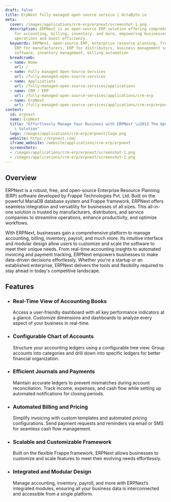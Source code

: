 ```yaml
---
draft: false
title: ErpNext fully managed open source service | OctaByte.io
meta:
  cover: /images/applications/crm-erp/erpnext/screenshot-1.png
  description: ERPNext is an open-source ERP solution offering comprehensive tools
    for accounting, billing, inventory, and more, empowering businesses to streamline
    operations and boost efficiency.
  keywords: ERPNext, open-source ERP, enterprise resource planning, free ERP software,
    ERP for manufacturers, ERP for distributors, business management software, accounting
    software, inventory management, billing automation
  breadcrumb:
  - name: Home
    url: /
  - name: Fully managed Open-Source Services
    url: /fully-managed-open-source-services
  - name: Applications
    url: /fully-managed-open-source-services/applications
  - name: CRM / ERP
    url: /fully-managed-open-source-services/applications/crm-erp
  - name: ErpNext
    url: /fully-managed-open-source-services/applications/crm-erp/erpnext
content:
  id: erpnext
  name: ErpNext
  title: "Effortlessly Manage Your Business with ERPNext \u2013 The Open-Source ERP\
    \ Solution"
  logo: /images/applications/crm-erp/erpnext/logo.png
  website: https://erpnext.com/
  iframe_website: /website/applications/crm-erp/erpnext
  screenshots:
  - /images/applications/crm-erp/erpnext/screenshot-1.png
  - /images/applications/crm-erp/erpnext/screenshot-2.png
---
```


## Overview

ERPNext is a robust, free, and open-source Enterprise Resource Planning (ERP) software developed by Frappé Technologies Pvt. Ltd. Built on the powerful MariaDB database system and Frappe framework, ERPNext offers seamless integration and versatility for businesses of all sizes. This all-in-one solution is trusted by manufacturers, distributors, and service companies to streamline operations, enhance productivity, and optimize workflows.

With ERPNext, businesses gain a comprehensive platform to manage accounting, billing, inventory, payroll, and much more. Its intuitive interface and modular design allow users to customize and scale the software to meet their unique needs. From real-time accounting insights to automated invoicing and payment tracking, ERPNext empowers businesses to make data-driven decisions effortlessly. Whether you're a startup or an established enterprise, ERPNext delivers the tools and flexibility required to stay ahead in today's competitive landscape.

## Features

- ### Real-Time View of Accounting Books

  Access a user-friendly dashboard with all key performance indicators at a glance. Customize dimensions and dashboards to analyze every aspect of your business in real-time.

- ### Configurable Chart of Accounts

  Structure your accounting ledgers using a configurable tree view. Group accounts into categories and drill down into specific ledgers for better financial organization.

- ### Efficient Journals and Payments

  Maintain accurate ledgers to prevent mismatches during account reconciliation. Track income, expenses, and cash flow while setting up automated notifications for closing periods.

- ### Automated Billing and Pricing

  Simplify invoicing with custom templates and automated pricing configurations. Send payment requests and reminders via email or SMS for seamless cash flow management.

- ### Scalable and Customizable Framework

  Built on the flexible Frappe framework, ERPNext allows businesses to customize and scale features to meet their evolving needs effortlessly.

- ### Integrated and Modular Design

  Manage accounting, inventory, payroll, and more with ERPNext’s integrated modules, ensuring all your business data is interconnected and accessible from a single platform.
